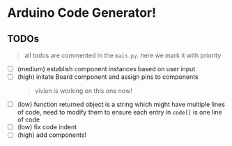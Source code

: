 # Arduino Code Generator!



## TODOs
> all todos are commented in the  `main.py`.
> here we mark it with priority

- [ ] (medium) establish component instances based on user input
- [ ] (high) initate Board component and assign pins to components
    > vivian is working on this one now!
- [ ] (low) function returned object is a string which might have multiple lines of code, need to modify them to ensure each entry in `code[]` is one line of code
- [ ] (low) fix code indent
- [ ] (high) add components!